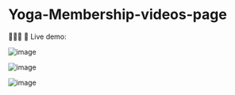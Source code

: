 # Yoga-Membership-videos-page
🚀🚀🚀
🔴 Live demo: 

![image](https://user-images.githubusercontent.com/51888893/229652346-60e1964e-bab8-4346-8ee5-9674c236a495.png)

![image](https://user-images.githubusercontent.com/51888893/229652980-99e6f025-4059-4bc1-8431-b4893d535fc3.png)

![image](https://user-images.githubusercontent.com/51888893/229653028-0f19e5ce-6f37-4631-87ec-751bf6f9ed30.png)
